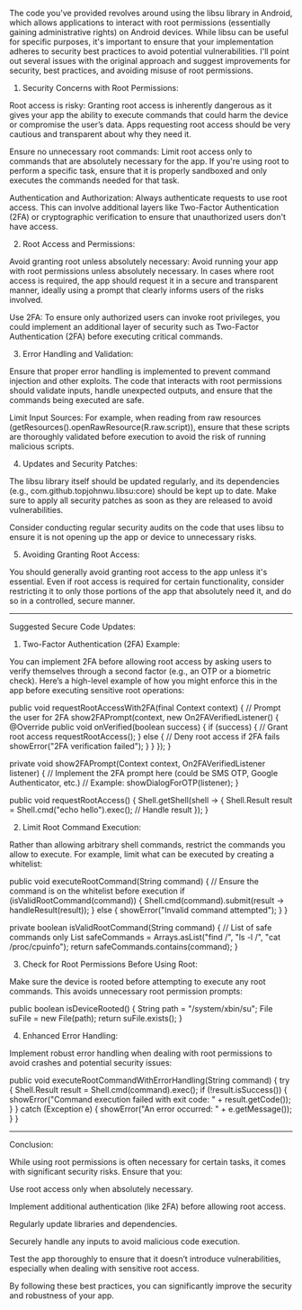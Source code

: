 The code you've provided revolves around using the libsu library in Android, which allows applications to interact with root permissions (essentially gaining administrative rights) on Android devices. While libsu can be useful for specific purposes, it's important to ensure that your implementation adheres to security best practices to avoid potential vulnerabilities. I'll point out several issues with the original approach and suggest improvements for security, best practices, and avoiding misuse of root permissions.

1. Security Concerns with Root Permissions:

Root access is risky: Granting root access is inherently dangerous as it gives your app the ability to execute commands that could harm the device or compromise the user’s data. Apps requesting root access should be very cautious and transparent about why they need it.

Ensure no unnecessary root commands: Limit root access only to commands that are absolutely necessary for the app. If you're using root to perform a specific task, ensure that it is properly sandboxed and only executes the commands needed for that task.

Authentication and Authorization: Always authenticate requests to use root access. This can involve additional layers like Two-Factor Authentication (2FA) or cryptographic verification to ensure that unauthorized users don't have access.


2. Root Access and Permissions:

Avoid granting root unless absolutely necessary: Avoid running your app with root permissions unless absolutely necessary. In cases where root access is required, the app should request it in a secure and transparent manner, ideally using a prompt that clearly informs users of the risks involved.

Use 2FA: To ensure only authorized users can invoke root privileges, you could implement an additional layer of security such as Two-Factor Authentication (2FA) before executing critical commands.


3. Error Handling and Validation:

Ensure that proper error handling is implemented to prevent command injection and other exploits. The code that interacts with root permissions should validate inputs, handle unexpected outputs, and ensure that the commands being executed are safe.

Limit Input Sources: For example, when reading from raw resources (getResources().openRawResource(R.raw.script)), ensure that these scripts are thoroughly validated before execution to avoid the risk of running malicious scripts.


4. Updates and Security Patches:

The libsu library itself should be updated regularly, and its dependencies (e.g., com.github.topjohnwu.libsu:core) should be kept up to date. Make sure to apply all security patches as soon as they are released to avoid vulnerabilities.

Consider conducting regular security audits on the code that uses libsu to ensure it is not opening up the app or device to unnecessary risks.


5. Avoiding Granting Root Access:

You should generally avoid granting root access to the app unless it's essential. Even if root access is required for certain functionality, consider restricting it to only those portions of the app that absolutely need it, and do so in a controlled, secure manner.


---

Suggested Secure Code Updates:

1. Two-Factor Authentication (2FA) Example:

You can implement 2FA before allowing root access by asking users to verify themselves through a second factor (e.g., an OTP or a biometric check). Here’s a high-level example of how you might enforce this in the app before executing sensitive root operations:

public void requestRootAccessWith2FA(final Context context) {
    // Prompt the user for 2FA
    show2FAPrompt(context, new On2FAVerifiedListener() {
        @Override
        public void onVerified(boolean success) {
            if (success) {
                // Grant root access
                requestRootAccess();
            } else {
                // Deny root access if 2FA fails
                showError("2FA verification failed");
            }
        }
    });
}

private void show2FAPrompt(Context context, On2FAVerifiedListener listener) {
    // Implement the 2FA prompt here (could be SMS OTP, Google Authenticator, etc.)
    // Example: showDialogForOTP(listener);
}

public void requestRootAccess() {
    Shell.getShell(shell -> {
        Shell.Result result = Shell.cmd("echo hello").exec();
        // Handle result
    });
}


2. Limit Root Command Execution:

Rather than allowing arbitrary shell commands, restrict the commands you allow to execute. For example, limit what can be executed by creating a whitelist:

public void executeRootCommand(String command) {
    // Ensure the command is on the whitelist before execution
    if (isValidRootCommand(command)) {
        Shell.cmd(command).submit(result -> handleResult(result));
    } else {
        showError("Invalid command attempted");
    }
}

private boolean isValidRootCommand(String command) {
    // List of safe commands only
    List<String> safeCommands = Arrays.asList("find /", "ls -l /", "cat /proc/cpuinfo");
    return safeCommands.contains(command);
}


3. Check for Root Permissions Before Using Root:

Make sure the device is rooted before attempting to execute any root commands. This avoids unnecessary root permission prompts:

public boolean isDeviceRooted() {
    String path = "/system/xbin/su";
    File suFile = new File(path);
    return suFile.exists();
}


4. Enhanced Error Handling:

Implement robust error handling when dealing with root permissions to avoid crashes and potential security issues:

public void executeRootCommandWithErrorHandling(String command) {
    try {
        Shell.Result result = Shell.cmd(command).exec();
        if (!result.isSuccess()) {
            showError("Command execution failed with exit code: " + result.getCode());
        }
    } catch (Exception e) {
        showError("An error occurred: " + e.getMessage());
    }
}




---

Conclusion:

While using root permissions is often necessary for certain tasks, it comes with significant security risks. Ensure that you:

Use root access only when absolutely necessary.

Implement additional authentication (like 2FA) before allowing root access.

Regularly update libraries and dependencies.

Securely handle any inputs to avoid malicious code execution.

Test the app thoroughly to ensure that it doesn’t introduce vulnerabilities, especially when dealing with sensitive root access.


By following these best practices, you can significantly improve the security and robustness of your app.

